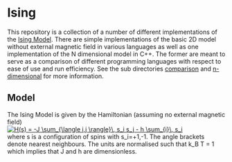 # Ising
This repository is a collection of a number of different implementations of the [Ising Model](https://en.wikipedia.org/wiki/Ising_model).
There are simple implementations of the basic 2D model without external magnetic field in various languages as well as one implementation of the N dimensional model in C++.
The former are meant to serve as a comparison of different programming languages with respect to ease of use and run efficiency.
See the sub directories [comparison](/comparison) and [n-dimensional](n-dimensional) for more information.

## Model
The Ising Model is given by the Hamiltonian (assuming no external magnetic field)  
<a href="https://www.codecogs.com/eqnedit.php?latex=H(s)&space;=&space;-J&space;\sum_{\langle&space;i,j&space;\rangle}\,&space;s_i&space;s_j&space;-&space;h&space;\sum_{i}\,&space;s_i" target="_blank"><img src="https://latex.codecogs.com/gif.latex?H(s)&space;=&space;-J&space;\sum_{\langle&space;i,j&space;\rangle}\,&space;s_i&space;s_j&space;-&space;h&space;\sum_{i}\,&space;s_i" title="H(s) = -J \sum_{\langle i,j \rangle}\, s_i s_j - h \sum_{i}\, s_i" /></a>  
where s is a configuration of spins with s_i=+1,-1. The angle brackets denote nearest neighbours.
The units are normalised such that k_B T = 1 which implies that J and h  are dimensionless.
